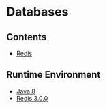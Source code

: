 # Databases

## Contents
- [Redis](redis/README.md)

## Runtime Environment
- [Java 8](http://www.oracle.com/technetwork/java/javase/downloads/jdk8-downloads-2133151.html)
- [Redis 3.0.0](https://redis.io/download)